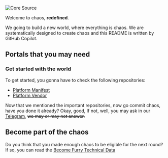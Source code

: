 ![Core Source](https://sgp1.digitaloceanspaces.com/hentaiossg/cores-n1a.svg)

Welcome to chaos, **redefined**.

We going to build a new world, where everything is chaos.
We are systematically designed to create chaos and this README is written by GitHub Copilot.

## Portals that you may need

### Get started with the world

To get started, you gonna have to check the following repositories:

- [Platform Manifest](https://github.com/hentaiOS/platform_manifest)
- [Platform Vendor](https://github.com/hentaiOS/platform_vendor_hentai)

Now that we mentioned the important repositories, now go commit chaos, have you done it already? Okay, good, If not, well, you may ask in our [Telegram](https://t.me/hentaiOSchat), ~~we may or may not answer.~~

## Become part of the chaos

Do you think that you made enough chaos to be eligible for the next round? If so, you can read the [Become Furry Technical Data](https://wiki.helluvaos.com/docs/technical-data/intro)
